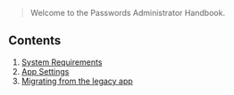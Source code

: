 > Welcome to the Passwords Administrator Handbook.

## Contents
1. [System Requirements](System-Requirements)
3. [App Settings](Administrative-Settings)
2. [Migrating from the legacy app](Legacy-Migration)